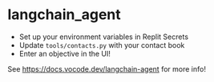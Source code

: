 # langchain_agent

- Set up your environment variables in Replit Secrets
- Update `tools/contacts.py` with your contact book
- Enter an objective in the UI!

See https://docs.vocode.dev/langchain-agent for more info!
